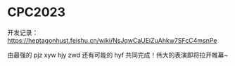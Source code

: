 # CPC2023

开发记录： https://heptagonhust.feishu.cn/wiki/NsJqwCaUEiZuAhkw7SFcC4msnPe

由最强的 pjz xyw hjy zwd 还有可能的 hyf 共同完成！伟大的表演即将拉开帷幕~
